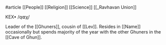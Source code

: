 #article 
[[People]]
[[Religion]]
[[Science]]
[[_Ravhavan Union]]

KEX• /qɶχ/

Leader of the [[Ghuners]], cousin of [[Lev]]. Resides in [[Name]] occasionally but spends majority of the year with the other Ghuners in the [[Cave of Ghun]].